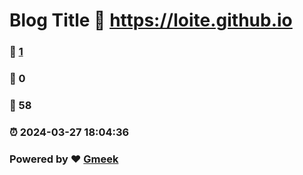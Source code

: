 # Blog Title :link: https://loite.github.io 
### :page_facing_up: [1](https://loite.github.io/tag.html) 
### :speech_balloon: 0 
### :hibiscus: 58 
### :alarm_clock: 2024-03-27 18:04:36 
### Powered by :heart: [Gmeek](https://github.com/Meekdai/Gmeek)
